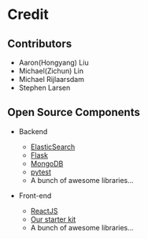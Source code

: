 # Credit

## Contributors
* Aaron(Hongyang) Liu
* Michael(Zichun) Lin
* Michael Rijlaarsdam
* Stephen Larsen

## Open Source Components
* Backend
    - [ElasticSearch](https://www.elastic.co/)
    - [Flask](http://flask.pocoo.org/)
    - [MongoDB](https://www.mongodb.com/)
    - [pytest](http://doc.pytest.org/en/latest/)
    - A bunch of awesome libraries...

* Front-end
    - [ReactJS](https://facebook.github.io/react/)
    - [Our starter kit](https://arc.js.org/)
    - A bunch of awesome libraries...
